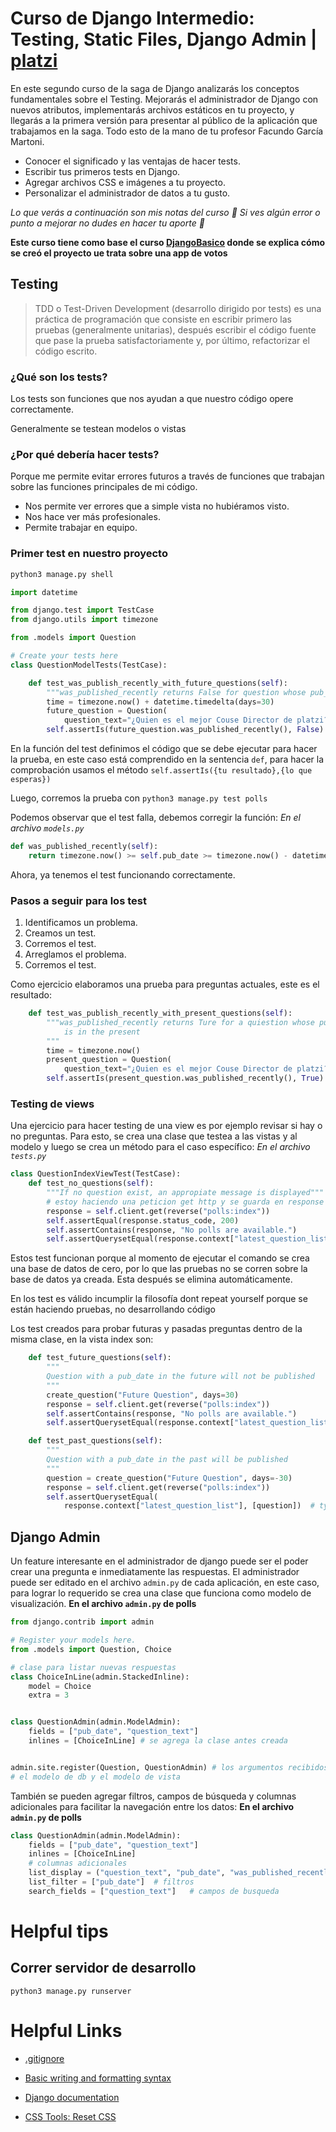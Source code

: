 # Curso de Django Intermedio: Testing, Static Files, Django Admin | [platzi](https://platzi.com/cursos/django-intermedio/)
 
En este segundo curso de la saga de Django analizarás los conceptos fundamentales sobre el Testing. Mejorarás el administrador de Django con nuevos atributos, implementarás archivos estáticos en tu proyecto, y llegarás a la primera versión para presentar al público de la aplicación que trabajamos en la saga. Todo esto de la mano de tu profesor Facundo García Martoni.

- Conocer el significado y las ventajas de hacer tests.
- Escribir tus primeros tests en Django.
- Agregar archivos CSS e imágenes a tu proyecto.
- Personalizar el administrador de datos a tu gusto.

*Lo que verás a continuación son mis notas del curso 🚀 Si ves algún error o punto a mejorar no dudes en hacer tu aporte 💚*


**Este curso tiene como base el curso [DjangoBasico](https://github.com/UnMecaNiko/djangoBasico) donde se explica cómo se creó el proyecto ue trata sobre una app de votos**

## Testing

>TDD o Test-Driven Development (desarrollo dirigido por tests) es una práctica de programación que consiste en escribir primero las pruebas (generalmente unitarias), después escribir el código fuente que pase la prueba satisfactoriamente y, por último, refactorizar el código escrito.

### ¿Qué son los tests?

Los tests son funciones que nos ayudan a que nuestro código opere correctamente.

Generalmente se testean modelos o vistas

### ¿Por qué debería hacer tests?

Porque me permite evitar errores futuros a través de funciones que trabajan sobre las funciones principales de mi código.

- Nos permite ver errores que a simple vista no hubiéramos visto.
- Nos hace ver más profesionales.
- Permite trabajar en equipo.

### Primer test en nuestro proyecto

```bash
python3 manage.py shell
```
```py
import datetime

from django.test import TestCase
from django.utils import timezone

from .models import Question

# Create your tests here
class QuestionModelTests(TestCase):

    def test_was_publish_recently_with_future_questions(self):
        """was_published_recently returns False for question whose pub_date is in the future"""
        time = timezone.now() + datetime.timedelta(days=30)
        future_question = Question(
            question_text="¿Quien es el mejor Couse Director de platzi?", pub_date=time)
        self.assertIs(future_question.was_published_recently(), False)
```
En la función del test definimos el código que se debe ejecutar para hacer la prueba, en este caso está comprendido en la sentencia `def`, para hacer la comprobación usamos el método `self.assertIs({tu resultado},{lo que esperas})`

Luego, corremos la prueba con `python3 manage.py test polls`

Podemos observar que el test falla, debemos corregir la función:
*En el archivo `models.py`*

```py
def was_published_recently(self):
    return timezone.now() >= self.pub_date >= timezone.now() - datetime.timedelta(days=1)
```
Ahora, ya tenemos el test funcionando correctamente.

### Pasos a seguir para los test

1. Identificamos un problema.
2. Creamos un test.
3. Corremos el test.
4. Arreglamos el problema.
5. Corremos el test.

Como ejercicio elaboramos una prueba para preguntas actuales, este es el resultado:
```py
    def test_was_publish_recently_with_present_questions(self):
        """was_published_recently returns Ture for a quiestion whose pub_date
            is in the present
        """
        time = timezone.now()
        present_question = Question(
            question_text="¿Quien es el mejor Couse Director de platzi?", pub_date=time)
        self.assertIs(present_question.was_published_recently(), True)
```

### Testing de views

Una ejercicio para hacer testing de una view es por ejemplo revisar si hay o no preguntas. Para esto, se crea una clase que testea a las vistas y al modelo y luego se crea un método para el caso específico:
*En el archivo `tests.py`*
```py
class QuestionIndexViewTest(TestCase):
    def test_no_questions(self):
        """If no question exist, an appropiate message is displayed"""
        # estoy haciendo una peticion get http y se guarda en response
        response = self.client.get(reverse("polls:index"))
        self.assertEqual(response.status_code, 200)
        self.assertContains(response, "No polls are available.")
        self.assertQuerysetEqual(response.context["latest_question_list"], [])
```
Estos test funcionan porque al momento de ejecutar el comando se crea una base de datos de cero, por lo que las pruebas no se corren sobre la base de datos ya creada. Esta después se elimina automáticamente.

En los test es válido incumplir la filosofía dont repeat yourself porque se están haciendo pruebas, no desarrollando código

Los test creados para probar futuras y pasadas preguntas dentro de la misma clase, en la vista index son:
```py
    def test_future_questions(self):
        """
        Question with a pub_date in the future will not be published 
        """
        create_question("Future Question", days=30)
        response = self.client.get(reverse("polls:index"))
        self.assertContains(response, "No polls are available.")
        self.assertQuerysetEqual(response.context["latest_question_list"], [])

    def test_past_questions(self):
        """
        Question with a pub_date in the past will be published 
        """
        question = create_question("Future Question", days=-30)
        response = self.client.get(reverse("polls:index"))
        self.assertQuerysetEqual(
            response.context["latest_question_list"], [question])  # type: ignore
```

## Django Admin

Un feature interesante en el administrador de django puede ser el poder crear una pregunta e inmediatamente las respuestas.
El administrador puede ser editado en el archivo `admin.py` de cada aplicación, en este caso, para lograr lo requerido se crea una clase que funciona como modelo de visualización.
**En el archivo `admin.py` de polls**
```py
from django.contrib import admin

# Register your models here.
from .models import Question, Choice

# clase para listar nuevas respuestas
class ChoiceInLine(admin.StackedInline):
    model = Choice
    extra = 3


class QuestionAdmin(admin.ModelAdmin):
    fields = ["pub_date", "question_text"]
    inlines = [ChoiceInLine] # se agrega la clase antes creada


admin.site.register(Question, QuestionAdmin) # los argumentos recibidos son 
# el modelo de db y el modelo de vista
```
También se pueden agregar filtros, campos de búsqueda y columnas adicionales para facilitar la navegación entre los datos:
**En el archivo `admin.py` de polls**
```py
class QuestionAdmin(admin.ModelAdmin):
    fields = ["pub_date", "question_text"]
    inlines = [ChoiceInLine]
    # columnas adicionales
    list_display = ("question_text", "pub_date", "was_published_recently") 
    list_filter = ["pub_date"]  # filtros
    search_fields = ["question_text"]   # campos de busqueda
```




# Helpful tips

## Correr servidor de desarrollo

`python3 manage.py runserver`






# Helpful Links

- [.gitignore](https://www.toptal.com/developers/gitignore)

- [Basic writing and formatting syntax](https://docs.github.com/es/get-started/writing-on-github/getting-started-with-writing-and-formatting-on-github/basic-writing-and-formatting-syntax)

- [Django documentation](https://docs.djangoproject.com/en/3.2/)

- [CSS Tools: Reset CSS](https://meyerweb.com/eric/tools/css/reset/)

